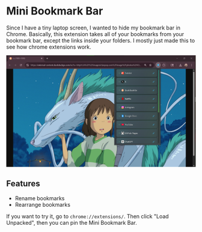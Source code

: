 # Mini Bookmark Bar

Since I have a tiny laptop screen, I wanted to hide my bookmark bar in Chrome. Basically, this extension takes all of your bookmarks from your bookmark bar, except the links inside your folders. I mostly just made this to see how chrome extensions work. 

![alt text](readme-screenshot.png)

## Features
* Rename bookmarks
* Rearrange bookmarks 

If you want to try it, go to `chrome://extensions/`. Then click "Load Unpacked", then you can pin the Mini Bookmark Bar.
